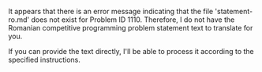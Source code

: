 It appears that there is an error message indicating that the file 'statement-ro.md' does not exist for Problem ID 1110. Therefore, I do not have the Romanian competitive programming problem statement text to translate for you.

If you can provide the text directly, I'll be able to process it according to the specified instructions.